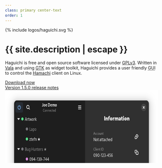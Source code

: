 ```yaml
---
class: primary center-text
order: 1
---
```

<div class="logo">{% include logos/haguichi.svg %}</div>
<h1>{{ site.description | escape }}</h1>
<p>Haguichi is free and open source software licensed under <a href="https://www.gnu.org/licenses/gpl-3.0.html" target="_blank">GPLv3</a>. Written in <a href="https://vala.dev" target="_blank">Vala</a> and using <a href="https://www.gtk.org" target="_blank">GTK</a> as widget toolkit, Haguichi provides a user friendly <abbr title="Graphical user interface">GUI</abbr> to control the <a href="https://vpn.net" target="_blank">Hamachi</a> client on Linux.</p>
<div class="row">
  <div class="col"><a class="button" href="/download/">Download now</a></div>
  <div class="col"><a href="/news/release150/">Version 1.5.0 release notes</a></div>
</div>
<div>
  <img src="/resources/teaser.png" srcset="/resources/teaser-2x.png 2x" alt="Main Window" class="aligncenter" width="680" height="240" />
</div>
